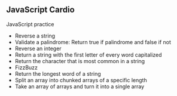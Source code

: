 ## JavaScript Cardio

JavaScript practice
* Reverse a string
* Validate a palindrome: Return true if palindrome and false if not
* Reverse an integer
* Return a string with the first letter of every word capitalized
* Return the character that is most common in a string
* FizzBuzz
* Return the longest word of a string
* Split an array into chunked arrays of a specific length
* Take an array of arrays and turn it into a single array
